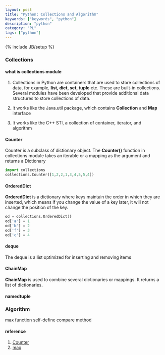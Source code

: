 ```yaml
---
layout: post
title: "Python: Collections and Algorithm" 
keywords: ["keywords", "python"]
description: "python"
category: "PL"
tags: ["python"]
---
```

{% include JB/setup %}

### Collections

####  what is collections module
1. Collections in Python are containers that are used to store collections of
   data, for example, **list, dict, set, tuple** etc. These are built-in
   collections. Several modules have been developed that provide additional data
   structures to store collections of data.

2. It works like the Java.util package, which contains **Collection** and
   **Map** interface
3. It works like the C++ STl, a collection of container, iterator, and algorithm

#### Counter
Counter is a subclass of dictionary object. The **Counter()** function in
collections module takes an iterable or a mapping as the argument and returns a
Dictionary <br />

```python
import collections
collections.Counter([1,2,2,1,3,4,5,5,4])
```

#### OrderedDict

**OrderedDict** is a dictionary where keys maintain the order in which they are
inserted, which means if you change the value of a key later, it will not change
the position of the key.

```python
od = collections.OrderedDict()
od['a'] = 1
od['b'] = 2
od['f'] = 3
od['c'] = 4
```

#### deque

The deque is a list optimized for inserting and removing items

#### ChainMap

**ChainMap** is used to combine several dictionaries or mappings. It returns a
list of dictionaries.

#### namedtuple

### Algorithm
max function self-define compare method

#### reference
1. [Counter](https://docs.python.org/2/library/collections.html)
2. [max](https://www.programiz.com/python-programming/methods/built-in/max)
